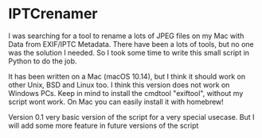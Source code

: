 # IPTCrenamer
I was searching for a tool to rename a lots of JPEG files on my Mac with Data from EXIF/IPTC Metadata. There have been a lots of tools, but no one was the solution I needed. So I took some time to write this small script in Python to do the job.

It has been written on a Mac (macOS 10.14), but I think it should work on other Unix, BSD and Linux too. I think this version does not work on Windows PCs. Keep in mind to install the cmdtool "exiftool", without my script wont work. On Mac you can easily install it with homebrew!

Version 0.1
very basic version of the script for a very special usecase. But I will add some more feature in future versions of the script
